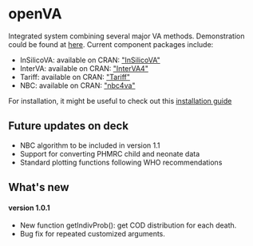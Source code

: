 # openVA
Integrated system combining several major VA methods. Demonstration could be found at [here](http://www.zehangli.com/talks/openVA-slides.html). Current component packages include:

- InSilicoVA: available on CRAN: ["InSilicoVA"](https://cran.r-project.org/web/packages/InSilicoVA/index.html)
- InterVA: available on CRAN: ["InterVA4"](https://cran.r-project.org/web/packages/InterVA4/index.html)
- Tariff: available on CRAN: ["Tariff"](https://cran.r-project.org/web/packages/Tariff/index.html)
- NBC: available on CRAN: ["nbc4va"](https://cran.r-project.org/web/packages/nbc4va/index.html)

For installation, it might be useful to check out this [installation guide](https://github.com/richardli/openVA/blob/master/Installation_guide.md)

## Future updates on deck
- NBC algorithm to be included in version 1.1
- Support for converting PHMRC child and neonate data
- Standard plotting functions following WHO recommendations

## What's new 
#### version 1.0.1
- New function getIndivProb(): get COD distribution for each death.
- Bug fix for repeated customized arguments.
